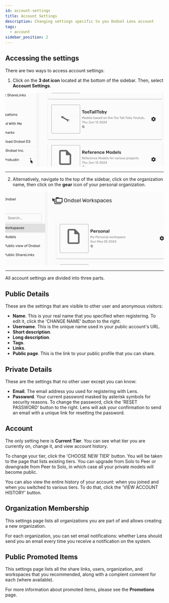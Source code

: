 ```yaml
---
id: account-settings
title: Account Settings
description: Changing settings specific to you Ondsel Lens account
tags:
  - account
sidebar_position: 2
---
```


## Accessing the settings

There are two ways to access account settings:

1. Click on the **3 dot icon** located at the bottom of the sidebar. Then, select **Account Settings**.

![Snapshot](go-to-settings-1.gif) 

---

2. Alternatively, navigate to the top of the sidebar, click on the organization name, then click on the **gear** icon of your personal organization.

![Snapshot](go-to-settings-2.gif) 

---

All account settings are divided into three parts.

## Public Details

These are the settings that are visible to other user and anonymous visitors:

- **Name**. This is your real name that you specified when registering. To edit it, click the 'CHANGE NAME' button to the right.
- **Username**. This is the unique name used in your public account's URL.
- **Short description**.
- **Long description**.
- **Tags**.
- **Links**.
- **Public page**. This is the link to your public profile that you can share.

## Private Details

These are the settings that no other user except you can know:

- **Email**. The email address you used for registering with Lens.
- **Password**. Your current password masked by asterisk symbols for security reasons. To change the password, click the 'RESET PASSWORD' button to the right. Lens will ask your confirmation to send an email with a unique link for resetting the password.

## Account

The only setting here is **Current Tier**. You can see what tier you are currently on, change it, and view account history.

To change your tier, click the 'CHOOSE NEW TIER' button. You will be taken to the page that lists existing tiers. You can upgrade from Solo to Peer or downgrade from Peer to Solo, in which case all your private models will become public.

You can also view the entire history of your account: when you joined and when you switched to various tiers. To do that, click the 'VIEW ACCOUNT HISTORY' button.

## Organization Membership

This settings page lists all organizations you are part of and allows creating a new organization.

For each organization, you can set email notifications: whether Lens should send you an email every time you receive a notification on the system.

## Public Promoted Items

This settings page lists all the share links, users, organization, and workspaces that you recommended, along with a complent comment for each (where available).

For more information about promoted items, please see the **Promotions** page.